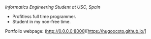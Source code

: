 *Informatics Engineering Student at USC, Spain*

* Profitless full time programmer.
* Student in my non-free time.

Portfolio webpage: (http://0.0.0.0:8000)[https://hugoocoto.github.io/]
